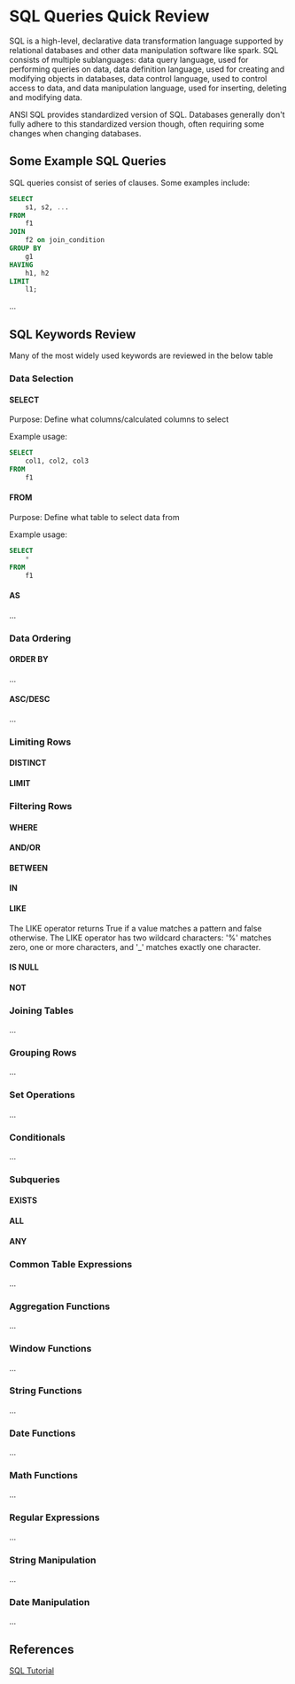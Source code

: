 # SQL Queries Quick Review

SQL is a high-level, declarative data transformation language supported by relational databases and other data manipulation software like spark. SQL consists of multiple sublanguages: data query language, used for performing queries on data, data definition language, used for creating and modifying objects in databases, data control language, used to control access to data, and data manipulation language, used for inserting, deleting and modifying data.

ANSI SQL provides standardized version of SQL. Databases generally don't fully adhere to this standardized version though, often requiring some changes when changing databases. 

## Some Example SQL Queries

SQL queries consist of series of clauses. Some examples include:

~~~~sql
SELECT
    s1, s2, ...
FROM
    f1
JOIN
    f2 on join_condition
GROUP BY
    g1
HAVING
    h1, h2
LIMIT
    l1;
~~~~

...

## SQL Keywords Review

Many of the most widely used keywords are reviewed in the below table

### Data Selection

#### SELECT

Purpose: Define what columns/calculated columns to select

Example usage:
~~~~sql
SELECT
    col1, col2, col3
FROM
    f1
~~~~

#### FROM

Purpose: Define what table to select data from

Example usage:
~~~~sql
SELECT
    *
FROM
    f1
~~~~

#### AS

...

### Data Ordering

#### ORDER BY

...

#### ASC/DESC

...

### Limiting Rows

#### DISTINCT

#### LIMIT

### Filtering Rows

#### WHERE

#### AND/OR

#### BETWEEN

#### IN

#### LIKE

The LIKE operator returns True if a value matches a pattern and false otherwise. The LIKE operator has two wildcard characters: '%' matches zero, one or more characters, and '_' matches exactly one character.

#### IS NULL

#### NOT

### Joining Tables

...

### Grouping Rows

...

### Set Operations

...

### Conditionals

...

### Subqueries

#### EXISTS

#### ALL

#### ANY

### Common Table Expressions

...

### Aggregation Functions

...

### Window Functions

...

### String Functions

...

### Date Functions

...

### Math Functions

...

### Regular Expressions

...

### String Manipulation

...

### Date Manipulation

...


## References

[SQL Tutorial](https://www.sqltutorial.org)



